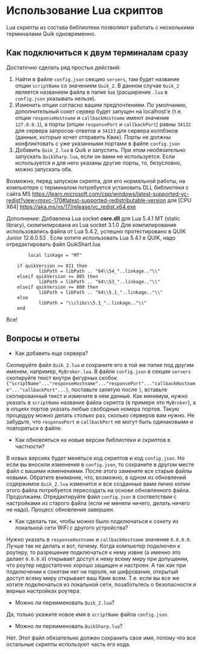 Использование Lua скриптов
==========
Lua скрипты из состава библиотеки позволяют работать с несколькими терминалами Quik одновременно.

Как подключиться к двум терминалам сразу
----------------------------------------

Достаточно сделать ряд простых действий:
1. Найти в файле `config.json` секцию `servers`, там будет название опции `scriptName` со значением `Quik_2`. В данном случае `Quik_2` является названием файла в папке lua (расширение `.lua` в `config.json` указывать нельзя).
2. Изменить опции согласно вашим предпочтениям. По умолчанию, дополнительный сокет сервер будет запущен на localhost'e (т.е. опции `responseHostname` и `callbackHostname` имеют значение `127.0.0.1`), а порты (опции `responsePort` и `callbackPort`) равны `34132` для сервера запросов-ответов и `34133` для сервера коллбэков (данные, которые хочет отправить Квик). Порты не должны конфликтовать с уже указанными портами в файле `config.json`
3. Добавить `Quik_2.lua` в Quik и запустить. При этом необязательно запускать `QuikSharp.lua`, если он вами не используется. Если используется и для него указаны другие порты, то, безусловно, можно запускать оба.

Возможно, перед запуском скрипта, для его нормальной работы, на компьютере с терминалом потребуется установить DLL библиотеки c сайта MS 
https://learn.microsoft.com/cpp/windows/latest-supported-vc-redist?view=msvc-170#latest-supported-redistributable-version
для [CPU X64] https://aka.ms/vs/17/release/vc_redist.x64.exe

Дополнение:
Добавлена Lua socket  **core.dll**  для Lua 5.4.1 MT (static library), скомпилирована из Lua socket 3.1.0
Для компилирования использовались файла от Lua 5.4.2, успешно протестировано в QUIK Junior 12.6.0.53 .
Если хотите использовать Lua 5.4.1 в QUIK, надо отредактировать файл QuikShart.lua
```
        local linkage = "MT"
    
	if quikVersion >= 811 then
            libPath = libPath .. "64\\54_"..linkage.."\\"
	elseif quikVersion >= 805 then
            libPath = libPath .. "64\\53_"..linkage.."\\"
	elseif quikVersion >= 800 then
            libPath = libPath .. "64\\5.1_"..linkage.."\\"
	else
            libPath = "\\clibs\\5.1_"..linkage.."\\"
	end

```




Все!

Вопросы и ответы
----------------

- Как добавить еще сервера?

Скопируйте файл `Quik_2.lua` и сохраните его в той же папке под другим именем, например, `MyBroker.lua`. В файле `config.json` в секции `servers` скопируйте текст внутри фигурных скобок `{"scriptName"..."responseHostname"..."responsePort"..."callbackHostname"..."callbackPort"...}`, поставьте запятую после `}`, вставьте скопированный текст и измените в нем данные. Как минимум, нужно указать в `scriptName` название файла скрипта (в примере это `MyBroker`), а в опциях портов указать любые свободные номера портов. Такую процедуру можно делать столько раз, сколько серверов вам нужно. Не забудьте, что `responsePort` и `callbackPort` не могут быть одинаковыми и повторяться в файле.

- Как обновляться на новые версии библиотеки и скриптов в частности?

В новых версиях будет меняться код скриптов и код `config.json`. Но если вы вносили изменения в `config.json`, то сохраните в другом месте файл с вашими изменениями. После этого замените все старые файлы новыми. Обратите внимание, что, возможно, в одном из обновлений содержимое `Quik_2.lua` изменится и все созданные вами лично копии этого файла потребуется пересоздать на основе обновленного файла. Продолжаем. Отредактируйте файл `config.json` в соответствии с настройками из старого файла (если не меняли ничего, делать ничего не надо). Процесс обновления завершен.

- Как сделать так, чтобы можно было подключаться к сокету из локальной сети WiFi с другого устройства?

Нужно указать в `responseHostname` и `callbackHostname` значение `0.0.0.0`. Лучше так не делать и вот, почему. Когда компьютер подключен к роутеру, то разрешение подключаться к нему извне (а именно это делает `0.0.0.0`) открывает доступ к нему всему миру при допущении, что роутер недостаточно хорошо защищен и настроен. А так как при подключении к сокетам нет ни пароля, ни шифрования, открытый доступ всему миру открывает ваш Квик всем. Т.е. если вы все же хотите подключаться из локальной сети, позаботьтесь о безопасности и верных настройках роутера.

- Можно ли переименовать `Quik_2.lua`?

Да, только укажите новое имя в `scriptName` файла `config.json`.


- Можно ли переименовать `QuikSharp.lua`?

Нет. Этот файл обязательно должен сохранить свое имя, потому что все остальные скрипты используют часть его кода.